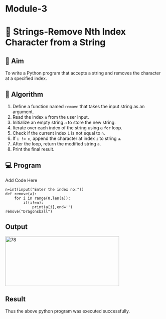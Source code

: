 # Module-3
# 🧹 Strings-Remove Nth Index Character from a String

## 🎯 Aim
To write a Python program that accepts a string and removes the character at a specified index.

## 🧠 Algorithm
1. Define a function named `remove` that takes the input string as an argument.
2. Read the index `n` from the user input.
3. Initialize an empty string `a` to store the new string.
4. Iterate over each index of the string using a `for` loop.
5. Check if the current index `i` is not equal to `n`.
6. If `i != n`, append the character at index `i` to string `a`.
7. After the loop, return the modified string `a`.
8. Print the final result.

## 💻 Program
Add Code Here
```
n=int(input("Enter the index no:"))
def remove(a):
    for i in range(0,len(a)):
        if(i!=n):
            print(a[i],end='')
remove("Dragonsball")
```

## Output
<img width="363" height="158" alt="78" src="https://github.com/user-attachments/assets/5a2c21dd-0eeb-4d05-888a-ace9f6091345" />

## Result
Thus the above python program was executed successfully.
